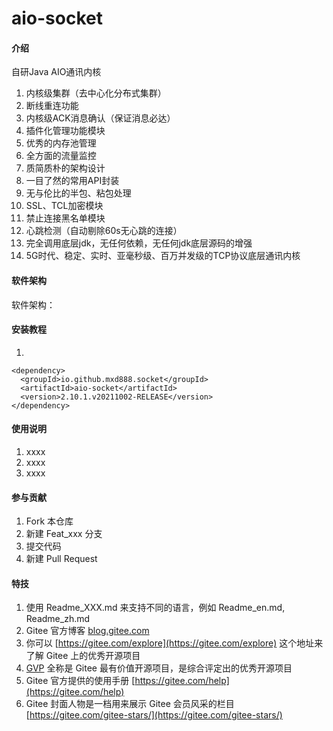 # aio-socket

#### 介绍
自研Java AIO通讯内核<br/>
1. 内核级集群（去中心化分布式集群）
2. 断线重连功能
3. 内核级ACK消息确认（保证消息必达）
4. 插件化管理功能模块
5. 优秀的内存池管理
6. 全方面的流量监控
7. 质简质朴的架构设计
8. 一目了然的常用API封装
9. 无与伦比的半包、粘包处理
10. SSL、TCL加密模块
11. 禁止连接黑名单模块
12. 心跳检测（自动剔除60s无心跳的连接）
13. 完全调用底层jdk，无任何依赖，无任何jdk底层源码的增强
14. 5G时代、稳定、实时、亚毫秒级、百万并发级的TCP协议底层通讯内核

#### 软件架构
软件架构：


#### 安装教程

1.  
~~~
<dependency>
  <groupId>io.github.mxd888.socket</groupId>
  <artifactId>aio-socket</artifactId>
  <version>2.10.1.v20211002-RELEASE</version>
</dependency>
~~~
#### 使用说明

1.  xxxx
2.  xxxx
3.  xxxx

#### 参与贡献

1.  Fork 本仓库
2.  新建 Feat_xxx 分支
3.  提交代码
4.  新建 Pull Request


#### 特技

1.  使用 Readme\_XXX.md 来支持不同的语言，例如 Readme\_en.md, Readme\_zh.md
2.  Gitee 官方博客 [blog.gitee.com](https://blog.gitee.com)
3.  你可以 [https://gitee.com/explore](https://gitee.com/explore) 这个地址来了解 Gitee 上的优秀开源项目
4.  [GVP](https://gitee.com/gvp) 全称是 Gitee 最有价值开源项目，是综合评定出的优秀开源项目
5.  Gitee 官方提供的使用手册 [https://gitee.com/help](https://gitee.com/help)
6.  Gitee 封面人物是一档用来展示 Gitee 会员风采的栏目 [https://gitee.com/gitee-stars/](https://gitee.com/gitee-stars/)
